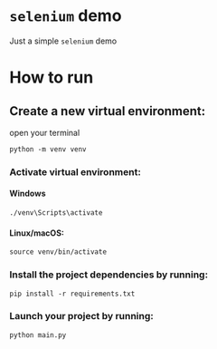 # `selenium` demo

Just a simple `selenium` demo
# How to run

## Create a new virtual environment:

open your terminal

```
python -m venv venv
```

### Activate virtual environment:

#### Windows

```
./venv\Scripts\activate
```

#### Linux/macOS:

```
source venv/bin/activate
```

### Install the project dependencies by running:

```
pip install -r requirements.txt
```

### Launch your project by running:

```
python main.py
```

